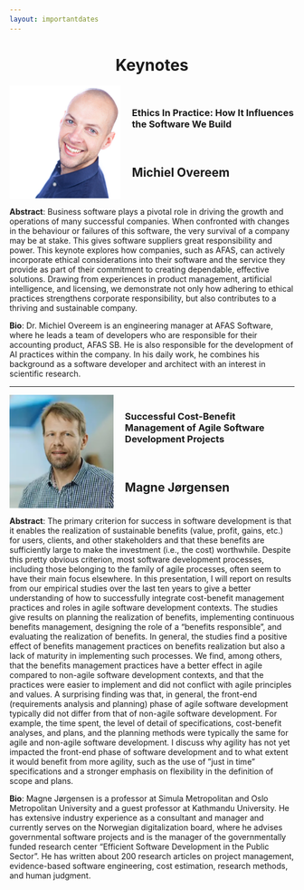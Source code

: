 ```yaml
---
layout: importantdates
---
```



<h1 class="display-4" style="text-align: center;">
	Keynotes
</h1>

<div style="display: flex; align-items: center;">
    <img src="/assets/images/Michiel.PNG" alt="" width="200" height="200" style="margin-right: 20px;">  
    <div>
        <h3>Ethics In Practice: How It Influences the Software We Build</h3>
	<br>
        <h2>Michiel Overeem</h2>
    </div>
</div>



<p> <b>Abstract</b>: Business software plays a pivotal role in driving the growth and operations of many successful companies. When confronted with changes in the behaviour or failures of this software, the very survival of a company may be at stake. This gives software suppliers great responsibility and power. This keynote explores how companies, such as AFAS, can actively incorporate ethical considerations into their software and the service they provide as part of their commitment to creating dependable, effective solutions. Drawing from experiences in product management, artificial intelligence, and licensing, we demonstrate not only how adhering to ethical practices strengthens corporate responsibility, but also contributes to a thriving and sustainable company. </p>


<p><b>Bio</b>: Dr. Michiel Overeem is an engineering manager at AFAS Software, where he leads a team of developers who are responsible for their accounting product, AFAS SB. He is also responsible for the development of AI practices within the company. In his daily work, he combines his background as a software developer and architect with an interest in scientific research.</p>

<hr>


<div style="display: flex; align-items: center;">
    <img src="/assets/images/Magne.PNG" alt="" width="200" height="200" style="margin-right: 20px;">  
    <div>
        <h3>Successful Cost-Benefit Management of Agile Software Development Projects</h3>
	<br>
        <h2>Magne Jørgensen</h2>
    </div>
</div>

<p> <b>Abstract</b>:
The primary criterion for success in software development is that it enables the realization of sustainable benefits (value, profit, gains, etc.) for users, clients, and other stakeholders and that these benefits are sufficiently large to make the investment (i.e., the cost) worthwhile. Despite this pretty obvious criterion, most software development processes, including those belonging to the family of agile processes, often seem to have their main focus elsewhere. In this presentation, I will report on results from our empirical studies over the last ten years to give a better understanding of how to successfully integrate cost-benefit management practices and roles in agile software development contexts. The studies give results on planning the realization of benefits, implementing continuous benefits management, designing the role of a “benefits responsible”, and evaluating the realization of benefits. In general, the studies find a positive effect of benefits management practices on benefits realization but also a lack of maturity in implementing such processes. We find, among others, that the benefits management practices have a better effect in agile compared to non-agile software development contexts, and that the practices were easier to implement and did not conflict with agile principles and values. A surprising finding was that, in general, the front-end (requirements analysis and planning) phase of agile software development typically did not differ from that of non-agile software development. For example, the time spent, the level of detail of specifications, cost-benefit analyses, and plans, and the planning methods were typically the same for agile and non-agile software development. I discuss why agility has not yet impacted the front-end phase of software development and to what extent it would benefit from more agility, such as the use of ”just in time” specifications and a stronger emphasis on flexibility in the definition of scope and plans.

</p>

<p><b>Bio</b>: 
Magne Jørgensen is a professor at Simula Metropolitan and Oslo Metropolitan University and a guest professor at Kathmandu University. He has extensive industry experience as a consultant and manager and currently serves on the Norwegian digitalization board, where he advises governmental software projects and is the manager of the governmentally funded research center “Efficient Software Development in the Public Sector”. He has written about 200 research articles on project management, evidence-based software engineering, cost estimation, research methods, and human judgment.

</p>
